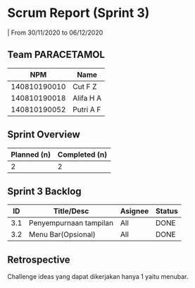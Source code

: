 # Scrum Report (Sprint 3)
| From 30/11/2020 to 06/12/2020

## Team PARACETAMOL
| NPM           | Name        |
| ------------- |-------------|
| 140810190010  | Cut F Z     |
| 140810190018  | Alifa H A   |
| 140810190052  | Putri A F   |

## Sprint Overview
| Planned (n)   | Completed (n) |
| ------------- |-------------- |
| 2             | 2             |

## Sprint 3 Backlog

| ID  | Title/Desc | Asignee | Status |
| --- | ---------- | ------- | ------ |
| 3.1 | Penyempurnaan tampilan | All | DONE |
| 3.2 | Menu Bar(Opsional) | All | DONE |


## Retrospective 
Challenge ideas yang dapat dikerjakan hanya 1 yaitu menubar.